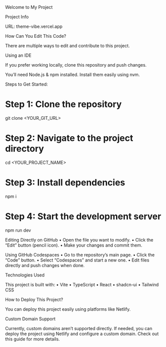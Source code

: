 Welcome to My Project

Project Info

URL: theme-vibe.vercel.app

How Can You Edit This Code?

There are multiple ways to edit and contribute to this project.

Using an IDE

If you prefer working locally, clone this repository and push changes.

You’ll need Node.js & npm installed. Install them easily using nvm.

Steps to Get Started:

# Step 1: Clone the repository  
git clone <YOUR_GIT_URL>  

# Step 2: Navigate to the project directory  
cd <YOUR_PROJECT_NAME>  

# Step 3: Install dependencies  
npm i  

# Step 4: Start the development server  
npm run dev  

Editing Directly on GitHub
	•	Open the file you want to modify.
	•	Click the “Edit” button (pencil icon).
	•	Make your changes and commit them.

Using GitHub Codespaces
	•	Go to the repository’s main page.
	•	Click the “Code” button.
	•	Select “Codespaces” and start a new one.
	•	Edit files directly and push changes when done.

Technologies Used

This project is built with:
	•	Vite
	•	TypeScript
	•	React
	•	shadcn-ui
	•	Tailwind CSS

How to Deploy This Project?

You can deploy this project easily using platforms like Netlify.

Custom Domain Support

Currently, custom domains aren’t supported directly. If needed, you can deploy the project using Netlify and configure a custom domain. Check out this guide for more details.